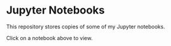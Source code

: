 # Jupyter Notebooks

This repository stores copies of some of my Jupyter notebooks.

Click on a notebook above to view.
